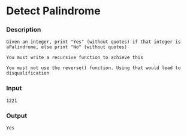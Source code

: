 # Detect Palindrome

### Description
```
Given an integer, print "Yes" (without quotes) if that integer is aPalindrome, else print "No" (without quotes)

You must write a recursive function to achieve this

You must not use the reverse() function. Using that would lead to disqualification
```

### Input
```
1221
```

### Output 
```
Yes
```
